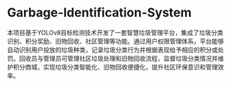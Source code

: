 # Garbage-Identification-System
本项目基于YOLOv8目标检测技术开发了一套智慧垃圾管理平台，集成了垃圾分类识别、积分奖励、旧物回收、社区管理等功能。通过用户权限管理体系，平台能够自动识别用户投放的垃圾种类，记录垃圾分类行为并根据表现给予相应的积分或处罚。回收员与管理员可管理社区垃圾处理和旧物回收流程，监督垃圾分类情况并维护积分商城，实现垃圾分类智能化、旧物回收便捷化，提升社区环保意识和管理效率。
